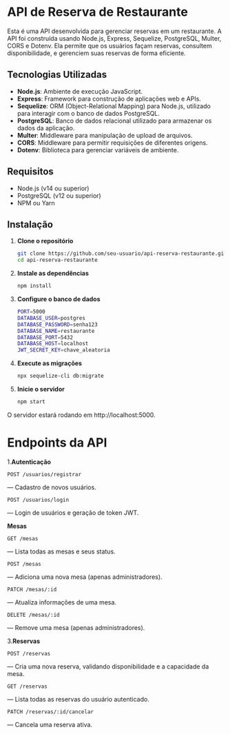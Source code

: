 # API de Reserva de Restaurante

Esta é uma API desenvolvida para gerenciar reservas em um restaurante. A API foi construída usando Node.js, Express, Sequelize, PostgreSQL, Multer, CORS e Dotenv. Ela permite que os usuários façam reservas, consultem disponibilidade, e gerenciem suas reservas de forma eficiente.

## Tecnologias Utilizadas

- **Node.js**: Ambiente de execução JavaScript.
- **Express**: Framework para construção de aplicações web e APIs.
- **Sequelize**: ORM (Object-Relational Mapping) para Node.js, utilizado para interagir com o banco de dados PostgreSQL.
- **PostgreSQL**: Banco de dados relacional utilizado para armazenar os dados da aplicação.
- **Multer**: Middleware para manipulação de upload de arquivos.
- **CORS**: Middleware para permitir requisições de diferentes origens.
- **Dotenv**: Biblioteca para gerenciar variáveis de ambiente.

## Requisitos

- Node.js (v14 ou superior)
- PostgreSQL (v12 ou superior)
- NPM ou Yarn

## Instalação

1. **Clone o repositório**

   ```bash
   git clone https://github.com/seu-usuario/api-reserva-restaurante.git
   cd api-reserva-restaurante


2. **Instale as dependências**

   ```bash
   npm install

3. **Configure o banco de dados**
   ```bash
   PORT=5000
   DATABASE_USER=postgres
   DATABASE_PASSWORD=senha123
   DATABASE_NAME=restaurante
   DATABASE_PORT=5432
   DATABASE_HOST=localhost
   JWT_SECRET_KEY=chave_aleatoria

4. **Execute as migrações**
   ```bash
   npx sequelize-cli db:migrate

5. **Inicie o servidor**
   ```bash
   npm start

O servidor estará rodando em http://localhost:5000.


# Endpoints da API

1.**Autenticação**
                 
    POST /usuarios/registrar 
— Cadastro de novos usuários.
   
    POST /usuarios/login
— Login de usuários e geração de token JWT.

**Mesas**
    
    GET /mesas 
— Lista todas as mesas e seus status.

    POST /mesas
— Adiciona uma nova mesa (apenas administradores).

    PATCH /mesas/:id
— Atualiza informações de uma mesa.

    DELETE /mesas/:id
— Remove uma mesa (apenas administradores).

3.**Reservas**

    POST /reservas
— Cria uma nova reserva, validando disponibilidade e a capacidade da mesa.

    GET /reservas
— Lista todas as reservas do usuário autenticado.

    PATCH /reservas/:id/cancelar 
— Cancela uma reserva ativa.
